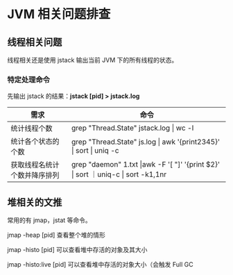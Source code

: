 # JVM 相关问题排查





## 线程相关问题

线程相关还是使用 jstack 输出当前 JVM 下的所有线程的状态。



### 特定处理命令

先输出 jstack 的结果：**jstack [pid] > jstack.log** 

| 需求                         | 命令                                                         |
| ---------------------------- | ------------------------------------------------------------ |
| 统计线程个数                 | grep "Thread.State" jstack.log \| wc -l                      |
| 统计各个状态的个数           | grep "Thread.State" js.log \| awk '{print$2$3$4$5}' \| sort \| uniq -c |
| 获取线程名统计个数并降序排列 | grep "daemon" 1.txt \|awk -F '[ "]' '{print $2}' \| sort ｜uniq-c \| sort -k1,1nr |





## 堆相关的文推

常用的有 jmap，jstat 等命令。



jmap -heap [pid] 查看整个堆的情形

jmap -histo [pid] 可以查看堆中存活的对象及其大小

jmap -histo:live [pid] 可以查看堆中存活的对象大小（会触发 Full GC